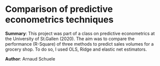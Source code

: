 # Comparison of predictive econometrics techniques

**Summary**: This project was part of a class on predictive econometrics at the University of St.Gallen (2020).
The aim was to compare the performance (R-Square) of three methods to predict sales volumes for a grocery shop.
To do so, I used OLS, Ridge and elastic net estimators.

**Author**: Arnaud Schuele
